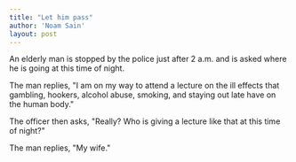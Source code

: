 ```yaml
---
title: "Let him pass"
author: 'Noam Sain'
layout: post
---
```


An elderly man is stopped by the police just after 2 a.m. and is asked where he is going at this time of night.  
  
The man replies, "I am on my way to attend a lecture on the ill effects that gambling, hookers, alcohol abuse, smoking, and staying out late have on the human body."

The officer then asks, "Really? Who is giving a lecture like that at this time of night?"

The man replies, "My wife."
